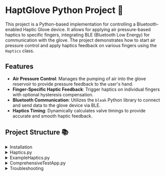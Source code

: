 # HaptGlove Python Project 🐍

This project is a Python-based implementation for controlling a Bluetooth-enabled Haptic Glove device. It allows for applying air pressure-based haptics to specific fingers, integrating BLE (Bluetooth Low Energy) for communication with the glove. The project demonstrates how to start air pressure control and apply haptics feedback on various fingers using the `Haptics` class.

## Features

- **Air Pressure Control**: Manages the pumping of air into the glove reservoir to provide pressure feedback to the user's hand.
- **Finger-Specific Haptic Feedback**: Trigger haptics on individual fingers with optional hysteresis compensation.
- **Bluetooth Communication**: Utilizes the `bleak` Python library to connect and send data to the glove device via BLE.
- **Haptics Timing**: Dynamically calculates valve timings to provide accurate and smooth haptic feedback.

## Project Structure 📚

<details>
 <summary>Installation</summary>  
  
## Installation

To run this project, you'll need to clone the repository and install the necessary dependencies.

1. **Clone the Repository**:
   ```
   git clone https://github.com/your-username/HaptGlovePython.git
   cd HaptGlovePython
   ```
2. **Install the requirements**:
    ```
    pip install requriements.txt
3. **Update BLE device Information**:
    ```
    # Use the AddressDiscovery.py file to recover your device's address and then input them into ExampleHaptics.py
   deviceAddress = ""  # Replace with your BLE device's address
    characteristicUUID = "0000ff01-0000-1000-8000-00805f9b34fb"  # Our device's characteristics UUID
</details>
<details>
 <summary> Haptics.py </summary>  

## `Haptics.py` script 
#### The `Haptics.py` script contains the core logic for interacting with the glove, including applying haptics/vibrations, and calculating valve timings for air pressure control.
| Function                  | Description                                 | Input                                                                                                                  |
|--------------------------|---------------------------------------------|------------------------------------------------------------------------------------------------------------------------|
| `hexr_pressure`          | Apply pressure to a single finger           | - `finger`: Use the `haptics.Finger` enum to select the finger<br>- `state`: `true` to apply, `false` to release<br>- `intensity`: 0.1 = lightest, 1 = strongest<br>- `speed`: 0.1 = slowest, 1 = fastest |
| `hexr_pressure_multiple` | Apply pressure to multiple fingers          | Same as `hexr_pressure`, but accepts **arrays** for batch processing.                                                 |
| `hexr_vibrations`        | Apply vibration to a single finger          | - `finger`: Use the `haptics.Finger` enum to select the finger<br>- `state`: `true` to apply, `false` to stop<br>- `frequency`: 0.1 = slowest, 2 = fastest<br>- `intensity`: 0.1 = weakest, 1 = strongest<br>- `peakRatio`: 0.2 = smoothest, 0.8 = sharpest<br>- `speed`: 0.1 = slowest, 1 = fastest |
| `hexr_vibrations_multiple` | Apply vibrations to multiple fingers      | Same as `hexr_vibrations`, but accepts **arrays** for batch processing.                                               |


</details>

<details>
 <summary> ExampleHaptics.py </summary>  

## **`ExampleHaptics.py`** script
#### A sample Python script demonstrating how to establish a BLE connection, control air pressure, and apply haptics to a all finger and removing haptics after 5 sec.

To use this project, run the `ExampleHaptics.py` script, which will connect to the HaptGlove device, start air pressure control, and apply haptics feedback to the Index finger.

#### Steps to Run:

1. **Run the Example Script**:


2. **Explanation of the ExampleHaptics.py**:

    The example demonstrates the following steps:

   - **Connecting to the BLE Device**:
     Using the `bleak` library, we establish a connection with the BLE-enabled glove using its Bluetooth address.
     Bluetooth address need to be updated correctly using the above instructions.

   - **On_Characteristic Changed**:
     Establish the data retrieval from characteristic changed from the device.

   - **Applying Haptics**:
     The haptics feedback is applied to the all finger using the `hexr_pressure_multiple()` method.
     The `hexr_pressure_multiple` method takes in 4 parameters
     - fingers = [Haptics.Finger.Thumb, Haptics.Finger.Index, Haptics.Finger.Middle,Haptics.Finger.Ring, Haptics.Finger.Pinky, Haptics.Finger.Palm]
     - states = [True, True, True, True, True, True] : True for trigger haptics , False to not trigger haptics
     - intensities = [1, 1, 1, 1, 1, 1] # 0.1 lowest Intensities and 1 is the Max Intensities
     - speeds = [1, 1, 1, 1, 1, 1] # 0.1 lowest Speed and 1 is the Max Speed

   - **Haptics Parameters**:
     - `clutch_state`: The state of the clutch for the specified finger (in this case, "Index").
     - `target_pressure`: Defines the level of air pressure to apply to the glove.
     - `compensate_hysteresis`: A boolean value that defines whether to compensate for mechanical hysteresis in the air pressure.

   - **Writing Data to the BLE Characteristic**:
     The script sends data to the glove’s BLE characteristic to trigger haptics on the specified finger. This is done using `write_gatt_char()` to send the haptics data.
</details>

</details>

<details>
 <summary> ComprehensiveTestApp.py </summary>  
 
## **`ComprehensiveTestApp.py`** script
#### An interactive Python Script to demonstrate auto BLE connection and allow users to apply custom haptics and custom vibrations to test the glove functions.

#### Run the **`ComprehensiveTestApp.py`** script and follow the console instruction to interact with the programme.
</details>

<details>
 <summary> Troubleshooting</summary>  
 
### Troubleshooting

- Ensure that the device's BLE address and characteristic UUID are correct.
  - If you encounter connectivity issues, check if Bluetooth permissions are enabled on your system.
  - Verify that the BLE device is powered on and within range of the computer running the script.
</details>
